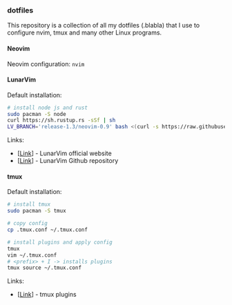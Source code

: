 ### dotfiles
This repository is a collection of all my dotfiles (.blabla) 
that I use to configure nvim, tmux and many other Linux programs. 

#### Neovim
Neovim configuration:
`nvim`

#### LunarVim
Default installation:
```bash
# install node js and rust
sudo pacman -S node
curl https://sh.rustup.rs -sSf | sh
LV_BRANCH='release-1.3/neovim-0.9' bash <(curl -s https://raw.githubusercontent.com/LunarVim/LunarVim/release-1.3/neovim-0.9/utils/installer/install.sh)
```
  
Links:
* [[Link](https://www.lunarvim.org)] - LunarVim official website
* [[Link](https://github.com/LunarVim/LunarVim)] - LunarVim Github repository


#### tmux
Default installation:
```bash
# install tmux
sudo pacman -S tmux

# copy config
cp .tmux.conf ~/.tmux.conf

# install plugins and apply config
tmux
vim ~/.tmux.conf
# <prefix> + I -> installs plugins
tmux source ~/.tmux.conf
```

Links:
* [[Link](https://github.com/tmux-plugins/tpm)] - tmux plugins

